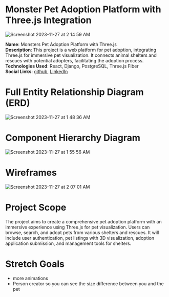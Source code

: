 # Monster Pet Adoption Platform with Three.js Integration

![Screenshot 2023-11-27 at 2 14 59 AM](https://github.com/JoshHutchison/project4/assets/47956394/550d7fd2-ba92-469c-b5b9-2006a754634e)

**Name**: Monsters Pet Adoption Platform with Three.js  
**Description**: This project is a web platform for pet adoption, integrating Three.js for immersive pet visualization. It connects animal shelters and rescues with potential adopters, facilitating the adoption process.  
**Technologies Used**: React, Django, PostgreSQL, Three.js Fiber  
**Social Links**: [github]([link/to/instagram](https://github.com/JoshHutchison)), [LinkedIn]([link/to/linkedin](https://www.linkedin.com/in/josh-g-hutchison/))

# Full Entity Relationship Diagram (ERD)

![Screenshot 2023-11-27 at 1 48 36 AM](https://github.com/JoshHutchison/project4/assets/47956394/adad9ac9-879c-4bb3-a378-ec8ba6062ab0)


# Component Hierarchy Diagram

![Screenshot 2023-11-27 at 1 55 56 AM](https://github.com/JoshHutchison/project4/assets/47956394/9ee011d4-aff6-45a4-9cfe-bbb9c0d0b4af)


# Wireframes

![Screenshot 2023-11-27 at 2 07 01 AM](https://github.com/JoshHutchison/project4/assets/47956394/edfaca8e-5c54-42e2-afbd-9caac0d17959)


# Project Scope

The project aims to create a comprehensive pet adoption platform with an immersive experience using Three.js for pet visualization. Users can browse, search, and adopt pets from various shelters and rescues. It will include user authentication, pet listings with 3D visualization, adoption application submission, and management tools for shelters.


# Stretch Goals

- more animations
- Person creator so you can see the size difference between you and the pet
